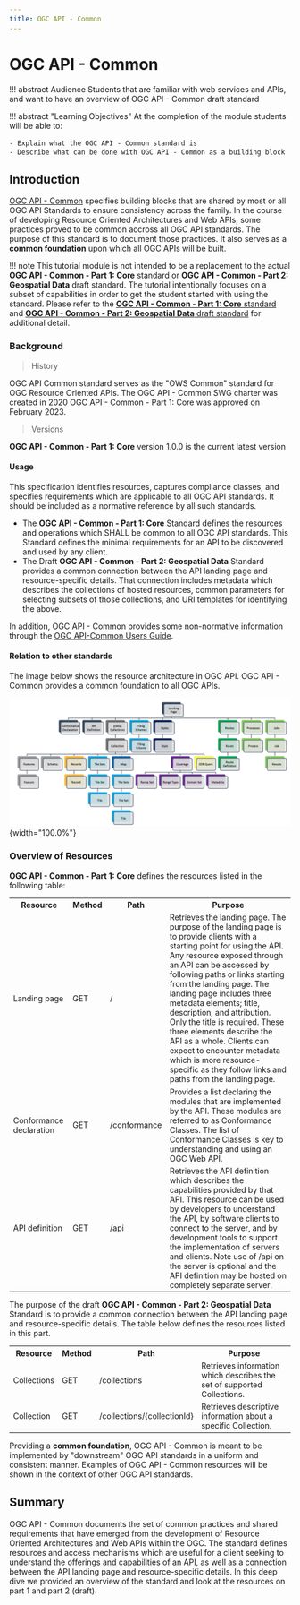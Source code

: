 ```yaml
---
title: OGC API - Common
---
```


# OGC API - Common

!!! abstract Audience
    Students that are familiar with web services and APIs, and want to have
    an overview of OGC API - Common draft standard

!!! abstract "Learning Objectives"
    At the completion of the module students will be able to:

    - Explain what the OGC API - Common standard is
    - Describe what can be done with OGC API - Common as a building block

## Introduction

[OGC API - Common](https://ogcapi.ogc.org/common) specifies building blocks that are shared by most or all OGC API Standards to ensure consistency across the family.  In the course of developing Resource Oriented Architectures and Web APIs, some practices proved to be common accross all OGC API standards. The purpose of this standard is to document those practices. It also serves as a **common foundation** upon which all OGC APIs will be built. 

!!! note
    This tutorial module is not intended to be a replacement to the actual
    **OGC API - Common - Part 1: Core** standard or **OGC API - Common - Part 2: Geospatial Data** draft standard. The tutorial
    intentionally focuses on a subset of capabilities in order to get the
    student started with using the standard. Please refer to the [**OGC API -
    Common - Part 1: Core** standard](https://docs.ogc.org/is/19-072/19-072.html) and [**OGC API - Common - Part 2: Geospatial Data** draft standard](https://docs.ogc.org/DRAFTS/20-024.html) for additional detail.

### Background

> History
 
  OGC API Common standard serves as the "OWS Common" standard for OGC Resource Oriented APIs. The OGC API - Common SWG charter was created in 2020 OGC API - Common - Part 1: Core was approved on February 2023.

> Versions

  **OGC API - Common - Part 1: Core** version 1.0.0 is the current
  latest version

#### Usage

This specification identifies resources, captures compliance classes, and specifies requirements which are applicable to all OGC API standards.  It should be included as a normative reference by all such standards.

* The **OGC API - Common - Part 1: Core** Standard defines the resources and operations which SHALL be common to all OGC API standards. This Standard defines the minimal requirements for an API to be discovered and used by any client.
* The Draft **OGC API - Common - Part 2: Geospatial Data** Standard provides a common connection between the API landing page and resource-specific details. That connection includes metadata which describes the collections of hosted resources, common parameters for selecting subsets of those collections, and URI templates for identifying the above.

In addition, OGC API - Common provides some non-normative information through the [OGC API-Common Users Guide](https://docs.ogc.org/DRAFTS/20-071.html).

#### Relation to other standards

The image below shows the resource architecture in OGC API. OGC API - Common provides a common foundation to all OGC APIs.

![image](../assets/images/resources-ogcapi.png){width="100.0%"}

<!-- The [OpenAPI](https://www.openapis.org/) specification is used to define the reusable API building blocks. -->

### Overview of Resources

**OGC API - Common - Part 1: Core** defines the resources listed in
the following table:

<table>
  <tr>
    <th>Resource</th>
    <th>Method</th>
    <th>Path</th>
    <th>Purpose</th>
  </tr>
  <tr>
    <td>Landing page</td>
    <td>GET</td>
    <td>/</td>
    <td>Retrieves the landing page. The purpose of the landing page is to provide clients with a starting point for using the API. Any resource exposed through an API can be accessed by following paths or links starting from the landing page. The landing page includes three metadata elements; title, description, and attribution. Only the title is required. These three elements describe the API as a whole. Clients can expect to encounter metadata which is more resource-specific as they follow links and paths from the landing page.</td>
  </tr>
  <tr>
    <td>Conformance declaration</td>
    <td>GET</td>
    <td>/conformance</td>
    <td>Provides a list declaring the modules that are implemented by the API. These modules are referred to as Conformance Classes. The list of Conformance Classes is key to understanding and using an OGC Web API.</td>
  </tr>
  <tr>
    <td>API definition</td>
    <td>GET</td>
    <td>/api</td>
    <td>Retrieves the API definition which describes the capabilities provided by that API. This resource can be used by developers to understand the API, by software clients to connect to the server, and by development tools to support the implementation of servers and clients. Note use of /api on the server is optional and the API definition may be hosted on completely separate server.</td>
  </tr>
</table>

The purpose of the draft **OGC API - Common - Part 2: Geospatial Data** Standard is to provide a common connection between the API landing page and resource-specific details. The table below defines the resources listed in this part.

<table>
  <tr>
    <th>Resource</th>
    <th>Method</th>
    <th>Path</th>
    <th>Purpose</th>
  </tr>
  <tr>
    <td>Collections</td>
    <td>GET</td>
    <td>/collections</td>
    <td>Retrieves information which describes the set of supported Collections.</td>
  </tr>
  <tr>
    <td>Collection</td>
    <td>GET</td>
    <td>/collections/{collectionId}</td>
    <td>Retrieves descriptive information about a specific Collection.</td>
  </tr>
</table>

Providing a **common foundation**, OGC API - Common is meant to be implemented by "downstream" OGC API standards
in a uniform and consistent manner.  Examples of OGC API - Common resources will be shown in the context of other OGC API standards.

## Summary

OGC API - Common documents the set of common practices and shared requirements that have emerged from the development of Resource Oriented Architectures and Web APIs within the OGC. The standard defines resources and access mechanisms which are useful for a client seeking to understand the offerings and capabilities of an API, as well as a connection between the API landing page and resource-specific details. In this deep dive we provided an overview of the standard and look at the resources on part 1 and part 2 (draft).